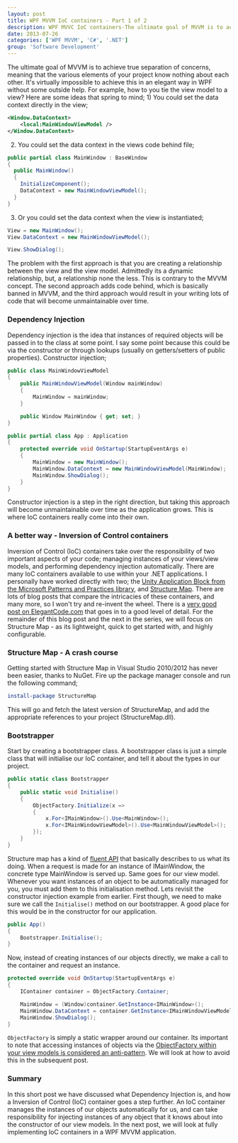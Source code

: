 ```yaml
---
layout: post
title: WPF MVVM IoC containers - Part 1 of 2
description: WPF MVVC IoC containers-The ultimate goal of MVVM is to achieve separation of concerns, but to do this we need an IoC container, this tutorial shows you how
date: 2013-07-26
categories: ['WPF MVVM', 'C#', '.NET']
group: 'Software Development'
---
```


The ultimate goal of MVVM is to achieve true separation of concerns, meaning that the various elements of your project know nothing about each other. It's virtually impossible to achieve this in an elegant way in WPF without some outside help. For example, how to you tie the view model to a view? Here are some ideas that spring to mind; 1) You could set the data context directly in the view;

```xml
<Window.DataContext>
    <local:MainWindowViewModel />
</Window.DataContext>
```

2.  You could set the data context in the views code behind file;

```csharp
public partial class MainWindow : BaseWindow
{
  public MainWindow()
  {
    InitializeComponent();
    DataContext = new MainWindowViewModel();
  }
}
```

3.  Or you could set the data context when the view is instantiated;

```csharp
View = new MainWindow();
View.DataContext = new MainWindowViewModel();

View.ShowDialog();
```

The problem with the first approach is that you are creating a relationship between the view and the view model. Admittedly its a dynamic relationship, but, a relationship none the less. This is contrary to the MVVM concept. The second approach adds code behind, which is basically banned in MVVM, and the third approach would result in your writing lots of code that will become unmaintainable over time.

### Dependency Injection

Dependency injection is the idea that instances of required objects will be passed in to the class at some point. I say some point because this could be via the constructor or through lookups (usually on getters/setters of public properties). Constructor injection;

```csharp
public class MainWindowViewModel
{
    public MainWindowViewModel(Window mainWindow)
    {
        MainWindow = mainWindow;
    }

    public Window MainWindow { get; set; }
}

public partial class App : Application
{
    protected override void OnStartup(StartupEventArgs e)
    {
        MainWindow = new MainWindow();
        MainWindow.DataContext = new MainWindowViewModel(MainWindow);
        MainWindow.ShowDialog();
    }
}
```

Constructor injection is a step in the right direction, but taking this approach will become unmaintainable over time as the application grows. This is where IoC containers really come into their own.

### A better way - Inversion of Control containers

Inversion of Control (IoC) containers take over the responsibility of two important aspects of your code; managing instances of your views/view models, and performing dependency injection automatically. There are many IoC containers available to use within your .NET applications. I personally have worked directly with two; the [Unity Application Block from the Microsoft Patterns and Practices library](http://unity.codeplex.com/ 'Unity Application Block'), and [Structure Map](http://docs.structuremap.net/ 'Structure Map'). There are lots of blog posts that compare the intricacies of these containers, and many more, so I won't try and re-invent the wheel. There is a [very good post on ElegantCode.com](http://elegantcode.com/2009/01/07/ioc-libraries-compared/ 'IoC Libraries Compared') that goes in to a good level of detail. For the remainder of this blog post and the next in the series, we will focus on Structure Map - as its lightweight, quick to get started with, and highly configurable.

### Structure Map - A crash course

Getting started with Structure Map in Visual Studio 2010/2012 has never been easier, thanks to NuGet. Fire up the package manager console and run the following command;

```powershell
install-package StructureMap
```

This will go and fetch the latest version of StructureMap, and add the appropriate references to your project (StructureMap.dll).

### Bootstrapper

Start by creating a bootstrapper class. A bootstrapper class is just a simple class that will initialise our IoC container, and tell it about the types in our project.

```csharp
public static class Bootstrapper
{
    public static void Initialise()
    {
        ObjectFactory.Initialize(x =>
        {
            x.For<IMainWindow>().Use<MainWindow>();
            x.For<IMainWindowViewModel>().Use<MainWindowViewModel>();
        });
    }
}
```

Structure map has a kind of [fluent API](http://en.wikipedia.org/wiki/Fluent_interface 'Fluent API') that basically describes to us what its doing. When a request is made for an instance of IMainWindow, the concrete type MainWindow is served up. Same goes for our view model. Whenever you want instances of an object to be automatically managed for you, you must add them to this initialisation method. Lets revisit the constructor injection example from earlier. First though, we need to make sure we call the `Initialise()` method on our bootstrapper. A good place for this would be in the constructor for our application.

```csharp
public App()
{
    Bootstrapper.Initialise();
}
```

Now, instead of creating instances of our objects directly, we make a call to the container and request an instance.

```csharp
protected override void OnStartup(StartupEventArgs e)
{
    IContainer container = ObjectFactory.Container;

    MainWindow = (Window)container.GetInstance<IMainWindow>();
    MainWindow.DataContext = container.GetInstance<IMainWindowViewModel>();
    MainWindow.ShowDialog();
}
```

`ObjectFactory` is simply a static wrapper around our container. Its important to note that accessing instances of objects via the [ObjectFactory within your view models is considered an anti-pattern](http://docs.structuremap.net/AutoWiring.htm 'Structure Map - ObjectFactory Anti-pattern'). We will look at how to avoid this in the subsequent post.

### Summary

In this short post we have discussed what Dependency Injection is, and how a Inversion of Control (IoC) container goes a step further. An IoC container manages the instances of our objects automatically for us, and can take responsibility for injecting instances of any object that it knows about into the constructor of our view models. In the next post, we will look at fully implementing IoC containers in a WPF MVVM application.
